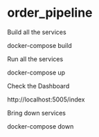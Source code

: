 # order_pipeline

Build all the services

docker-compose build


Run all the services

docker-compose up


Check the Dashboard

http://localhost:5005/index


Bring down services

docker-compose down
